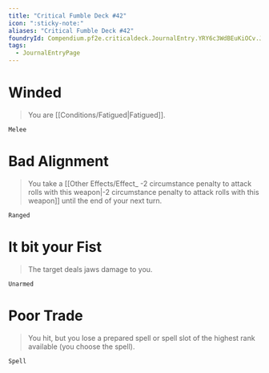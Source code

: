 ```yaml
---
title: "Critical Fumble Deck #42"
icon: ":sticky-note:"
aliases: "Critical Fumble Deck #42"
foundryId: Compendium.pf2e.criticaldeck.JournalEntry.YRY6c3WdBEuKiOCv.JournalEntryPage.WBUwp076Zb1XZceP
tags:
  - JournalEntryPage
---
```

# Winded

> You are [[Conditions/Fatigued|Fatigued]].

`Melee`

# Bad Alignment

> You take a [[Other Effects/Effect\_ -2 circumstance penalty to attack rolls with this weapon|-2 circumstance penalty to attack rolls with this weapon]] until the end of your next turn.

`Ranged`

# It bit your Fist

> The target deals jaws damage to you.

`Unarmed`

# Poor Trade

> You hit, but you lose a prepared spell or spell slot of the highest rank available (you choose the spell).

`Spell`